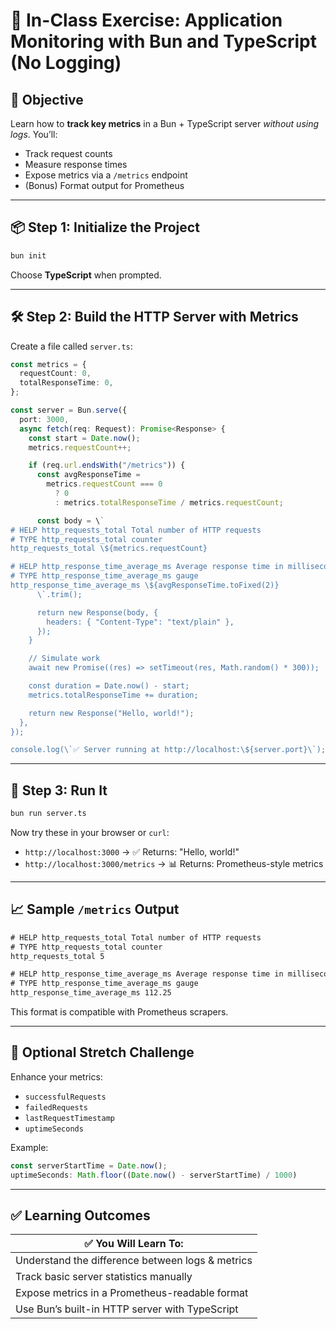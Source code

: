 # 🧪 In-Class Exercise: Application Monitoring with Bun and TypeScript (No Logging)

## 🎯 Objective
Learn how to **track key metrics** in a Bun + TypeScript server _without using logs_. You’ll:
- Track request counts
- Measure response times
- Expose metrics via a `/metrics` endpoint
- (Bonus) Format output for Prometheus

---

## 📦 Step 1: Initialize the Project

```sh
bun init
```
Choose **TypeScript** when prompted.

---

## 🛠️ Step 2: Build the HTTP Server with Metrics

Create a file called `server.ts`:

```ts
const metrics = {
  requestCount: 0,
  totalResponseTime: 0,
};

const server = Bun.serve({
  port: 3000,
  async fetch(req: Request): Promise<Response> {
    const start = Date.now();
    metrics.requestCount++;

    if (req.url.endsWith("/metrics")) {
      const avgResponseTime =
        metrics.requestCount === 0
          ? 0
          : metrics.totalResponseTime / metrics.requestCount;

      const body = \`
# HELP http_requests_total Total number of HTTP requests
# TYPE http_requests_total counter
http_requests_total \${metrics.requestCount}

# HELP http_response_time_average_ms Average response time in milliseconds
# TYPE http_response_time_average_ms gauge
http_response_time_average_ms \${avgResponseTime.toFixed(2)}
      \`.trim();

      return new Response(body, {
        headers: { "Content-Type": "text/plain" },
      });
    }

    // Simulate work
    await new Promise((res) => setTimeout(res, Math.random() * 300));

    const duration = Date.now() - start;
    metrics.totalResponseTime += duration;

    return new Response("Hello, world!");
  },
});

console.log(\`✅ Server running at http://localhost:\${server.port}\`);
```

---

## 🚀 Step 3: Run It

```sh
bun run server.ts
```

Now try these in your browser or `curl`:
- `http://localhost:3000` → ✅ Returns: "Hello, world!"
- `http://localhost:3000/metrics` → 📊 Returns: Prometheus-style metrics

---

## 📈 Sample `/metrics` Output

```txt
# HELP http_requests_total Total number of HTTP requests
# TYPE http_requests_total counter
http_requests_total 5

# HELP http_response_time_average_ms Average response time in milliseconds
# TYPE http_response_time_average_ms gauge
http_response_time_average_ms 112.25
```

This format is compatible with Prometheus scrapers.

---

## 🧠 Optional Stretch Challenge

Enhance your metrics:
- `successfulRequests`
- `failedRequests`
- `lastRequestTimestamp`
- `uptimeSeconds`

Example:
```ts
const serverStartTime = Date.now();
uptimeSeconds: Math.floor((Date.now() - serverStartTime) / 1000)
```

---

## ✅ Learning Outcomes

| ✅ You Will Learn To:                |
|-------------------------------------|
| Understand the difference between logs & metrics |
| Track basic server statistics manually |
| Expose metrics in a Prometheus-readable format |
| Use Bun’s built-in HTTP server with TypeScript |
